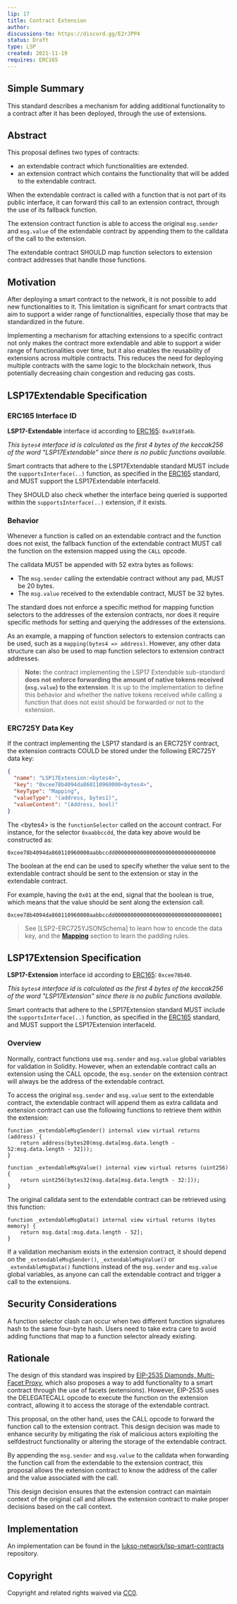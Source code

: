 ```yaml
---
lip: 17
title: Contract Extension
author:
discussions-to: https://discord.gg/E2rJPP4
status: Draft
type: LSP
created: 2021-11-19
requires: ERC165
---
```


## Simple Summary

This standard describes a mechanism for adding additional functionality to a contract after it has been deployed, through the use of extensions.

## Abstract

This proposal defines two types of contracts:

- an extendable contract which functionalities are extended.
- an extension contract which contains the functionality that will be added to the extendable contract.

When the extendable contract is called with a function that is not part of its public interface, it can forward this call to an extension contract, through the use of its fallback function.

The extension contract function is able to access the original `msg.sender` and `msg.value` of the extendable contract by appending them to the calldata of the call to the extension.

The extendable contract SHOULD map function selectors to extension contract addresses that handle those functions.

## Motivation

After deploying a smart contract to the network, it is not possible to add new functionalities to it. This limitation is significant for smart contracts that aim to support a wider range of functionalities, especially those that may be standardized in the future.

Implementing a mechanism for attaching extensions to a specific contract not only makes the contract more extendable and able to support a wider range of functionalities over time, but it also enables the reusability of extensions across multiple contracts. This reduces the need for deploying multiple contracts with the same logic to the blockchain network, thus potentially decreasing chain congestion and reducing gas costs.

## LSP17Extendable Specification

### ERC165 Interface ID

**LSP17-Extendable** interface id according to [ERC165]: `0xa918fa6b`.

_This `bytes4` interface id is calculated as the first 4 bytes of the keccak256 of the word "LSP17Extendable" since there is no public functions available._

Smart contracts that adhere to the LSP17Extendable standard MUST include the `supportsInterface(..)` function, as specified in the [ERC165] standard, and MUST support the LSP17Extendable interfaceId.

They SHOULD also check whether the interface being queried is supported within the `supportsInterface(..)` extension, if it exists.

### Behavior

Whenever a function is called on an extendable contract and the function does not exist, the fallback function of the extendable contract MUST call the function on the extension mapped using the `CALL` opcode.

The calldata MUST be appended with 52 extra bytes as follows:

- The `msg.sender` calling the extendable contract without any pad, MUST be 20 bytes.
- The `msg.value` received to the extendable contract, MUST be 32 bytes.

The standard does not enforce a specific method for mapping function selectors to the addresses of the extension contracts, nor does it require specific methods for setting and querying the addresses of the extensions.

As an example, a mapping of function selectors to extension contracts can be used, such as a `mapping(bytes4 => address)`. However, any other data structure can also be used to map function selectors to extension contract addresses.

> **Note:** the contract implementing the LSP17 Extendable sub-standard **does not enforce forwarding the amount of native tokens received (`msg.value`) to the extension**. It is up to the implementation to define this behavior and whether the native tokens received while calling a function that does not exist should be forwarded or not to the extension.

### ERC725Y Data Key

If the contract implementing the LSP17 standard is an ERC725Y contract, the extension contracts COULD be stored under the following ERC725Y data key:

```json
{
  "name": "LSP17Extension:<bytes4>",
  "key": "0xcee78b4094da860110960000<bytes4>",
  "keyType": "Mapping",
  "valueType": "(address, bytes1)",
  "valueContent": "(Address, bool)"
}
```

The <bytes4\> is the `functionSelector` called on the account contract. For instance, for the selector `0xaabbccdd`, the data key above would be constructed as:

```
0xcee78b4094da860110960000aabbccdd00000000000000000000000000000000
```

The boolean at the end can be used to specify whether the value sent to the extendable contract should be sent to the extension or stay in the extendable contract.

For example, having the `0x01` at the end, signal that the boolean is true, which means that the value should be sent along the extension call.

```
0xcee78b4094da860110960000aabbccdd0000000000000000000000000000000001
```

> See [LSP2-ERC725YJSONSchema] to learn how to encode the data key, and the [**Mapping**](./LSP-2-ERC725YJSONSchema.md#mapping) section to learn the padding rules.

## LSP17Extension Specification

**LSP17-Extension** interface id according to [ERC165]: `0xcee78b40`.

_This `bytes4` interface id is calculated as the first 4 bytes of the keccak256 of the word "LSP17Extension" since there is no public functions available._

Smart contracts that adhere to the LSP17Extension standard MUST include the `supportsInterface(..)` function, as specified in the [ERC165] standard, and MUST support the LSP17Extension interfaceId.

### Overview

Normally, contract functions use `msg.sender` and `msg.value` global variables for validation in Solidity. However, when an extendable contract calls an extension using the CALL opcode, the `msg.sender` on the extension contract will always be the address of the extendable contract.

To access the original `msg.sender` and `msg.value` sent to the extendable contract, the extendable contract will append them as extra calldata and extension contract can use the following functions to retrieve them within the extension:

```solidity
function _extendableMsgSender() internal view virtual returns (address) {
    return address(bytes20(msg.data[msg.data.length - 52:msg.data.length - 32]));
}
```

```solidity
function _extendableMsgValue() internal view virtual returns (uint256) {
    return uint256(bytes32(msg.data[msg.data.length - 32:]));
}
```

The original calldata sent to the extendable contract can be retrieved using this function:

```solidity
function _extendableMsgData() internal view virtual returns (bytes memory) {
    return msg.data[:msg.data.length - 52];
}
```

If a validation mechanism exists in the extension contract, it should depend on the `_extendableMsgSender()`, `_extendableMsgValue()` or `_extendableMsgData()` functions instead of the `msg.sender` and `msg.value` global variables, as anyone can call the extendable contract and trigger a call to the extensions.

## Security Considerations

A function selector clash can occur when two different function signatures hash to the same four-byte hash. Users need to take extra care to avoid adding functions that map to a function selector already existing.

## Rationale

The design of this standard was inspired by [EIP-2535 Diamonds, Multi-Facet Proxy], which also proposes a way to add functionality to a smart contract through the use of facets (extensions). However, EIP-2535 uses the DELEGATECALL opcode to execute the function on the extension contract, allowing it to access the storage of the extendable contract.

This proposal, on the other hand, uses the CALL opcode to forward the function call to the extension contract. This design decision was made to enhance security by mitigating the risk of malicious actors exploiting the selfdestruct functionality or altering the storage of the extendable contract.

By appending the `msg.sender` and `msg.value` to the calldata when forwarding the function call from the extendable to the extension contract, this proposal allows the extension contract to know the address of the caller and the value associated with the call.

This design decision ensures that the extension contract can maintain context of the original call and allows the extension contract to make proper decisions based on the call context.

## Implementation

An implementation can be found in the [lukso-network/lsp-smart-contracts](https://github.com/lukso-network/lsp-smart-contracts/blob/develop/contracts/LSP17ContractExtension/) repository.

## Copyright

Copyright and related rights waived via [CC0](https://creativecommons.org/publicdomain/zero/1.0/).

[ERC165]: https://eips.ethereum.org/EIPS/eip-165
[EIP-2535 Diamonds, Multi-Facet Proxy]: https://eips.ethereum.org/EIPS/eip-2535
